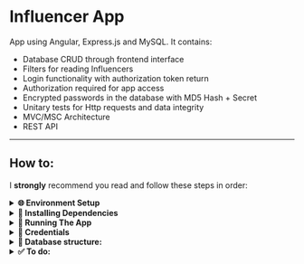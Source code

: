 # Influencer App
App using Angular, Express.js and MySQL. It contains:
  - Database CRUD through frontend interface
  - Filters for reading Influencers
  - Login functionality with authorization token return
  - Authorization required for app access
  - Encrypted passwords in the database with MD5 Hash + Secret
  - Unitary tests for Http requests and data integrity
  - MVC/MSC Architecture
  - REST API

---

## How to:
I **strongly** recommend you read and follow these steps in order:

<details>
  <summary>
    <strong>🌐 Environment Setup</strong>
  </summary> <br>
    
  - Front-End's **frontend/src/environment/environment.ts** : You need to `export` a `const` object that constains a key called `baseApiUrl` and whose value is an appropriate host url such as `http://localhost:3333`
  
  - Back-End's **.env.EXAMPLE** : Rename it to just `.env` and then add your own values to connect to the database
  ---
</details>

<details>
  <summary>
    <strong>🧩 Installing Dependencies</strong>
  </summary> <br>
  
  - From the **root** directory, simply run:
    - `npm run install`: Installs all dependencies in both **Front End** and **Back End**.
  ---
</details>

<details>
  <summary>
    <strong>🏁 Running The App</strong>
  </summary>
  
  - From the **root** directory, simply run:
    - `npm run start`: This is will initalize both Frontend and Backend at the same time
  ---
</details>

<details>
  <summary>
    <strong>🔐 Credentials</strong>
  </summary>
  
  - **Admin**
    - username: `binah`
    - password: `blacktea`
    - Authorization: Able to Create, Read, Update and Delete any entry. 
  
  - **User**
    - username: `gregor`
    - password: `bugman`
    - Authorization: Able to Create and Read entries. Some buttons will be disabled to reflect restricted permissions.  
  ---
</details>

<details>
  <summary>
    <strong>📃 Database structure:</strong>
  </summary>
  
  - The Database is comprised of two tables:

    - `users`
      - `id`: Numeric PK Auto Incremental
      - `username`: VarChar Unique
      - `password`: VarChar
    
    - `influencers`
      - `id`: Numeric PK Auto Incremental
      - `name`: VarChar
      - `handle`: VarChar
      - `platform`: VarChar
      - `category`: VarChar
      - `subCount`: VarChar
</details>

<details>
  <summary>
    <strong>✅ To do:</strong>
  </summary>

  - Store database fetch to `localstorage` for `influencer array`
  - Pagination for database fetch of `influencer array`
  - Unitary tests for component integrity beyond just Http requests
  - New column for database `priviliges` that dictates access type (Admin, User, etc)
  - Data validation schemas for the Backend's Service layer
  - Better error handling by the Frontend when receiving Http responses (currently just catching it and ignoring it)
  - Multiple filters active at once
  - A switch for Numeric Filter to swap between `>` and `<` searches (currently only `>`)
  - Better colors
  ---
</details>
